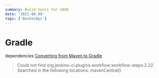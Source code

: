 ```yaml
---
summary: Build tools for JAVA
date: '2021-08-09'
tags: ['DevSecOps']
---
```


# Gradle

dependencies
[Converting from Maven to Gradle](https://discuss.gradle.org/t/converting-from-maven-to-gradle-need-more-specified-dependencies-in-build-gradle-or-tests-fail/18186/3)

> Could not find org.jenkins-ci.plugins.workflow:workflow-steps:2.22.
> Searched in the following locations:
> mavenCentral()
